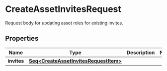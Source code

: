 

# CreateAssetInvitesRequest

Request body for updating asset roles for existing invites.

## Properties

Name | Type | Description | Notes
------------ | ------------- | ------------- | -------------
**invites** | [**Seq&lt;CreateAssetInvitesRequestItem&gt;**](CreateAssetInvitesRequestItem.md) |  | 



